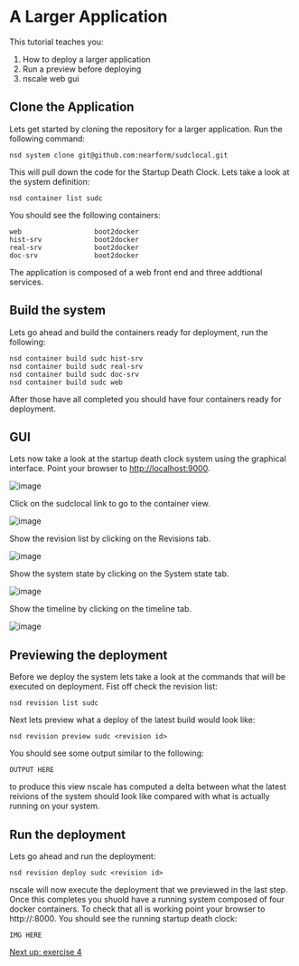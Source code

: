A Larger Application
=======================

This tutorial teaches you:

1. How to deploy a larger application
2. Run a preview before deploying
2. nscale web gui

Clone the Application
---------------------
Lets get started by cloning the repository for a larger application. Run the following command:

	nsd system clone git@github.com:nearform/sudclocal.git

This will pull down the code for the Startup Death Clock. Lets take a look at the system definition:

	nsd container list sudc
	
You should see the following containers:

	web                  boot2docker    
	hist-srv             boot2docker     
	real-srv             boot2docker     
	doc-srv              boot2docker

The application is composed of a web front end and three addtional services.

Build the system
----------------
Lets go ahead and build the containers ready for deployment, run the following:

	nsd container build sudc hist-srv
	nsd container build sudc real-srv
	nsd container build sudc doc-srv
	nsd container build sudc web

After those have all completed you should have four containers ready for deployment.

GUI
---
Lets now take a look at the startup death clock system using the graphical interface. Point your browser to <a href="http://localhost:9000" target="_blank">http://localhost:9000</a>.

![image](https://raw.githubusercontent.com/nearform/nscale-workshop/master/img/systems.png)

Click on the sudclocal link to go to the container view.

![image](https://raw.githubusercontent.com/nearform/nscale-workshop/master/containers.png)

Show the revision list by clicking on the Revisions tab.

![image](https://raw.githubusercontent.com/nearform/nscale-workshop/master/revisions.png)

Show the system state by clicking on the System state tab.

![image](https://raw.githubusercontent.com/nearform/nscale-workshop/master/topology.png)

Show the timeline by clicking on the timeline tab.

![image](https://raw.githubusercontent.com/nearform/nscale-workshop/master/img/timeline.png)
	
Previewing the deployment
-------------------------
Before we deploy the system lets take a look at the commands that will be executed on deployment. Fist off check the revision list:

	nsd revision list sudc

Next lets preview what a deploy of the latest build would look like:

	nsd revision preview sudc <revision id>

You should see some output similar to the following:

	OUTPUT HERE

to produce this view nscale has computed a delta between what the latest reivions of the system should look like compared with what is actually running on your system. 

Run the deployment
------------------
Lets go ahead and run the deployment:

	nsd revision deploy sudc <revision id>

nscale will now execute the deployment that we previewed in the last step. Once this completes you shuold have a running system composed of four docker containers. To check that all is working point your browser to http://<dockerhost>:8000. You should see the running startup death clock:

	IMG HERE

[Next up: exercise 4](https://github.com/nearform/nscale-workshop/blob/master/ex4.md)
